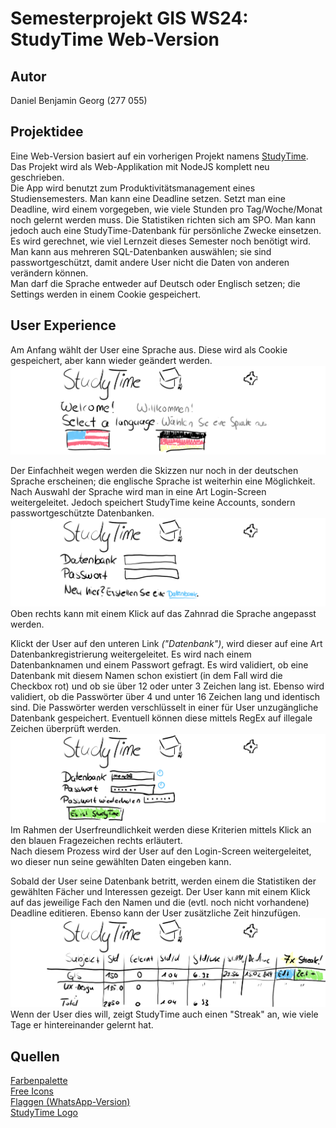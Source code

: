 # Semesterprojekt GIS WS24: StudyTime Web-Version
## Autor
Daniel Benjamin Georg (277 055)  

## Projektidee
Eine Web-Version basiert auf ein vorherigen Projekt namens [StudyTime](https://github.com/SootDan/StudyTime). Das Projekt wird als Web-Applikation mit NodeJS komplett neu geschrieben.  
Die App wird benutzt zum Produktivitätsmanagement eines Studiensemesters. Man kann eine Deadline setzen. Setzt man eine Deadline, wird einem vorgegeben, wie viele Stunden pro Tag/Woche/Monat noch gelernt werden muss. Die Statistiken richten sich am SPO. Man kann jedoch auch eine StudyTime-Datenbank für persönliche Zwecke einsetzen.  
Es wird gerechnet, wie viel Lernzeit dieses Semester noch benötigt wird. Man kann aus mehreren SQL-Datenbanken auswählen; sie sind passwortgeschützt, damit andere User nicht die Daten von anderen verändern können.  
Man darf die Sprache entweder auf Deutsch oder Englisch setzen; die Settings werden in einem Cookie gespeichert.  

## User Experience
Am Anfang wählt der User eine Sprache aus. Diese wird als Cookie gespeichert, aber kann wieder geändert werden.  
![Der Splashscreen](Assets/StartScreen.png)    

Der Einfachheit wegen werden die Skizzen nur noch in der deutschen Sprache erscheinen; die englische Sprache ist weiterhin eine Möglichkeit.  
Nach Auswahl der Sprache wird man in eine Art Login-Screen weitergeleitet. Jedoch speichert StudyTime keine Accounts, sondern passwortgeschützte Datenbanken.  
![Der Loginscreen](Assets/LoginScreen.png)  
Oben rechts kann mit einem Klick auf das Zahnrad die Sprache angepasst werden.    

Klickt der User auf den unteren Link *("Datenbank")*, wird dieser auf eine Art Datenbankregistrierung weitergeleitet. Es wird nach einem Datenbanknamen und einem Passwort gefragt. Es wird validiert, ob eine Datenbank mit diesem Namen schon existiert (in dem Fall wird die Checkbox rot) und ob sie über 12 oder unter 3 Zeichen lang ist. Ebenso wird validiert, ob die Passwörter über 4 und unter 16 Zeichen lang und identisch sind. Die Passwörter werden verschlüsselt in einer für User unzugängliche Datenbank gespeichert. Eventuell können diese mittels RegEx auf illegale Zeichen überprüft werden.  
![Eine Datenbank wird erstellt](Assets/CreateDB.png)  
Im Rahmen der Userfreundlichkeit werden diese Kriterien mittels Klick an den blauen Fragezeichen rechts erläutert.  
Nach diesem Prozess wird der User auf den Login-Screen weitergeleitet, wo dieser nun seine gewählten Daten eingeben kann.  

Sobald der User seine Datenbank betritt, werden einem die Statistiken der gewählten Fächer und Interessen gezeigt. Der User kann mit einem Klick auf das jeweilige Fach den Namen und die (evtl. noch nicht vorhandene) Deadline editieren. Ebenso kann der User zusätzliche Zeit hinzufügen.  
![Das Interface](Assets/InterfaceScreen.png)
Wenn der User dies will, zeigt StudyTime auch einen "Streak" an, wie viele Tage er hintereinander gelernt hat.  

## Quellen
[Farbenpalette](https://nightpalette.com/)  
[Free Icons](https://iconoir.com/)  
[Flaggen (WhatsApp-Version)](https://emojipedia.org/)  
[StudyTime Logo](https://www.flaticon.com/)